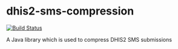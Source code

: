 # dhis2-sms-compression

[![Build Status](https://travis-ci.com/dhis2/sms-compression.svg?branch=master)](https://travis-ci.com/dhis2/sms-compression)

A Java library which is used to compress DHIS2 SMS submissions

